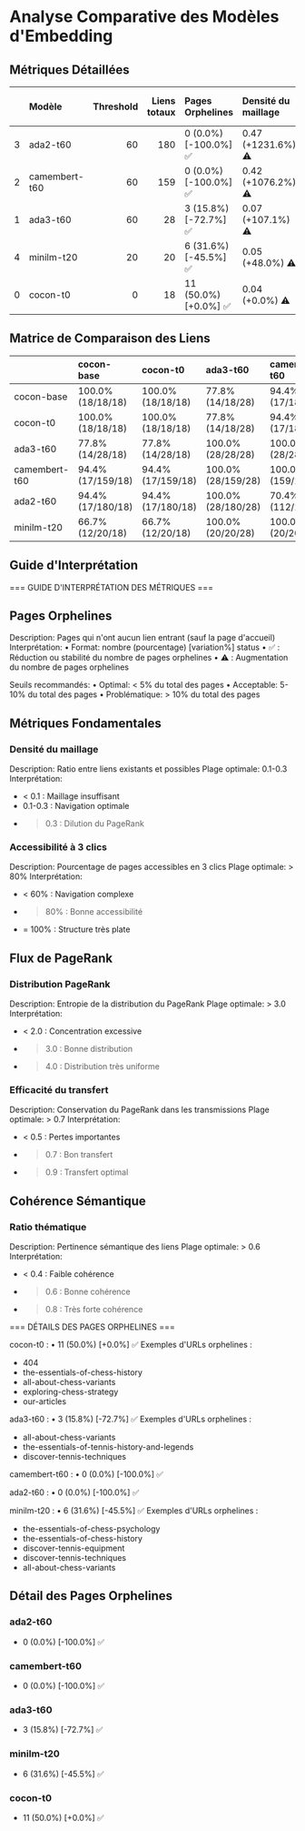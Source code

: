 # Analyse Comparative des Modèles d'Embedding

## Métriques Détaillées
|    | Modèle        |   Threshold |   Liens totaux | Pages Orphelines      | Densité du maillage   | Accessibilité à 3 clics   |   Distribution PageRank |   Efficacité du transfert |   Ratio thématique |   Score Global |
|---:|:--------------|------------:|---------------:|:----------------------|:----------------------|:--------------------------|------------------------:|--------------------------:|-------------------:|---------------:|
|  3 | ada2-t60      |          60 |            180 | 0 (0.0%) [-100.0%] ✅ | 0.47 (+1231.6%) ⚠️    | 100.0% (+666.7%) ⚠️       |                    4.19 |                      0.94 |               0.6  |           66   |
|  2 | camembert-t60 |          60 |            159 | 0 (0.0%) [-100.0%] ✅ | 0.42 (+1076.2%) ⚠️    | 90.0% (+590.0%) ⚠️        |                    4.08 |                      0.93 |               0.56 |           64.2 |
|  1 | ada3-t60      |          60 |             28 | 3 (15.8%) [-72.7%] ✅ | 0.07 (+107.1%) ⚠️     | 20.0% (+53.3%) ⚠️         |                    4.2  |                      0.85 |               0.96 |           30.3 |
|  4 | minilm-t20    |          20 |             20 | 6 (31.6%) [-45.5%] ✅ | 0.05 (+48.0%) ⚠️      | 15.0% (+15.0%) ⚠️         |                    4.06 |                      0.7  |               1    |           24.9 |
|  0 | cocon-t0      |           0 |             18 | 11 (50.0%) [+0.0%] ✅ | 0.04 (+0.0%) ⚠️       | 13.0% (+0.0%) ⚠️          |                    4.1  |                      0.52 |               0.88 |           22.5 |

## Matrice de Comparaison des Liens
|               | cocon-base        | cocon-t0          | ada3-t60           | camembert-t60        | ada2-t60             | minilm-t20         |
|:--------------|:------------------|:------------------|:-------------------|:---------------------|:---------------------|:-------------------|
| cocon-base    | 100.0% (18/18/18) | 100.0% (18/18/18) | 77.8% (14/18/28)   | 94.4% (17/18/159)    | 94.4% (17/18/180)    | 66.7% (12/18/20)   |
| cocon-t0      | 100.0% (18/18/18) | 100.0% (18/18/18) | 77.8% (14/18/28)   | 94.4% (17/18/159)    | 94.4% (17/18/180)    | 66.7% (12/18/20)   |
| ada3-t60      | 77.8% (14/28/18)  | 77.8% (14/28/18)  | 100.0% (28/28/28)  | 100.0% (28/28/159)   | 100.0% (28/28/180)   | 100.0% (20/28/20)  |
| camembert-t60 | 94.4% (17/159/18) | 94.4% (17/159/18) | 100.0% (28/159/28) | 100.0% (159/159/159) | 70.4% (112/159/180)  | 100.0% (20/159/20) |
| ada2-t60      | 94.4% (17/180/18) | 94.4% (17/180/18) | 100.0% (28/180/28) | 70.4% (112/180/159)  | 100.0% (180/180/180) | 100.0% (20/180/20) |
| minilm-t20    | 66.7% (12/20/18)  | 66.7% (12/20/18)  | 100.0% (20/20/28)  | 100.0% (20/20/159)   | 100.0% (20/20/180)   | 100.0% (20/20/20)  |

## Guide d'Interprétation

=== GUIDE D'INTERPRÉTATION DES MÉTRIQUES ===


## Pages Orphelines
Description: Pages qui n'ont aucun lien entrant (sauf la page d'accueil)
Interprétation:
• Format: nombre (pourcentage) [variation%] status
• ✅ : Réduction ou stabilité du nombre de pages orphelines
• ⚠️ : Augmentation du nombre de pages orphelines

Seuils recommandés:
• Optimal: < 5% du total des pages
• Acceptable: 5-10% du total des pages
• Problématique: > 10% du total des pages

## Métriques Fondamentales

### Densité du maillage
Description: Ratio entre liens existants et possibles
Plage optimale: 0.1-0.3
Interprétation:
- < 0.1 : Maillage insuffisant
- 0.1-0.3 : Navigation optimale
- > 0.3 : Dilution du PageRank

### Accessibilité à 3 clics
Description: Pourcentage de pages accessibles en 3 clics
Plage optimale: > 80%
Interprétation:
- < 60% : Navigation complexe
- > 80% : Bonne accessibilité
- = 100% : Structure très plate

## Flux de PageRank

### Distribution PageRank
Description: Entropie de la distribution du PageRank
Plage optimale: > 3.0
Interprétation:
- < 2.0 : Concentration excessive
- > 3.0 : Bonne distribution
- > 4.0 : Distribution très uniforme

### Efficacité du transfert
Description: Conservation du PageRank dans les transmissions
Plage optimale: > 0.7
Interprétation:
- < 0.5 : Pertes importantes
- > 0.7 : Bon transfert
- > 0.9 : Transfert optimal

## Cohérence Sémantique

### Ratio thématique
Description: Pertinence sémantique des liens
Plage optimale: > 0.6
Interprétation:
- < 0.4 : Faible cohérence
- > 0.6 : Bonne cohérence
- > 0.8 : Très forte cohérence

=== DÉTAILS DES PAGES ORPHELINES ===

cocon-t0 :
• 11 (50.0%) [+0.0%] ✅
Exemples d'URLs orphelines :
- 404
- the-essentials-of-chess-history
- all-about-chess-variants
- exploring-chess-strategy
- our-articles

ada3-t60 :
• 3 (15.8%) [-72.7%] ✅
Exemples d'URLs orphelines :
- all-about-chess-variants
- the-essentials-of-tennis-history-and-legends
- discover-tennis-techniques

camembert-t60 :
• 0 (0.0%) [-100.0%] ✅

ada2-t60 :
• 0 (0.0%) [-100.0%] ✅

minilm-t20 :
• 6 (31.6%) [-45.5%] ✅
Exemples d'URLs orphelines :
- the-essentials-of-chess-psychology
- the-essentials-of-chess-history
- discover-tennis-equipment
- discover-tennis-techniques
- all-about-chess-variants


## Détail des Pages Orphelines

### ada2-t60
- 0 (0.0%) [-100.0%] ✅

### camembert-t60
- 0 (0.0%) [-100.0%] ✅

### ada3-t60
- 3 (15.8%) [-72.7%] ✅

### minilm-t20
- 6 (31.6%) [-45.5%] ✅

### cocon-t0
- 11 (50.0%) [+0.0%] ✅
